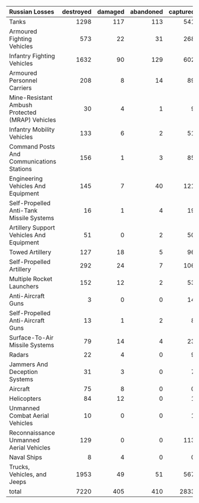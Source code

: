 | Russian Losses                                   |   destroyed |   damaged |   abandoned |   captured |   total |
|:-------------------------------------------------|------------:|----------:|------------:|-----------:|--------:|
| Tanks                                            |        1298 |       117 |         113 |        541 |    2069 |
| Armoured Fighting Vehicles                       |         573 |        22 |          31 |        268 |     894 |
| Infantry Fighting Vehicles                       |        1632 |        90 |         129 |        602 |    2453 |
| Armoured Personnel Carriers                      |         208 |         8 |          14 |         89 |     319 |
| Mine-Resistant Ambush Protected  (MRAP) Vehicles |          30 |         4 |           1 |          9 |      44 |
| Infantry Mobility Vehicles                       |         133 |         6 |           2 |         51 |     192 |
| Command Posts And Communications Stations        |         156 |         1 |           3 |         85 |     245 |
| Engineering Vehicles And Equipment               |         145 |         7 |          40 |        121 |     313 |
| Self-Propelled Anti-Tank Missile Systems         |          16 |         1 |           4 |         19 |      40 |
| Artillery Support Vehicles And Equipment         |          51 |         0 |           2 |         50 |     103 |
| Towed Artillery                                  |         127 |        18 |           5 |         96 |     246 |
| Self-Propelled Artillery                         |         292 |        24 |           7 |        106 |     429 |
| Multiple Rocket Launchers                        |         152 |        12 |           2 |         53 |     219 |
| Anti-Aircraft Guns                               |           3 |         0 |           0 |         14 |      17 |
| Self-Propelled Anti-Aircraft Guns                |          13 |         1 |           2 |          8 |      24 |
| Surface-To-Air Missile Systems                   |          79 |        14 |           4 |         23 |     120 |
| Radars                                           |          22 |         4 |           0 |          9 |      35 |
| Jammers And Deception Systems                    |          31 |         3 |           0 |          7 |      41 |
| Aircraft                                         |          75 |         8 |           0 |          0 |      83 |
| Helicopters                                      |          84 |        12 |           0 |          1 |      97 |
| Unmanned Combat Aerial Vehicles                  |          10 |         0 |           0 |          1 |      11 |
| Reconnaissance Unmanned Aerial Vehicles          |         129 |         0 |           0 |        113 |     242 |
| Naval Ships                                      |           8 |         4 |           0 |          0 |      12 |
| Trucks, Vehicles, and Jeeps                      |        1953 |        49 |          51 |        567 |    2620 |
| total                                            |        7220 |       405 |         410 |       2833 |   10868 |